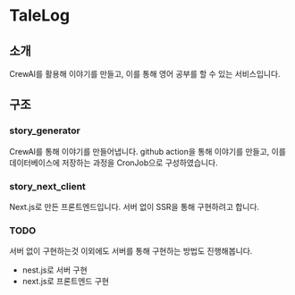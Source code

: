 # TaleLog

## 소개
CrewAI를 활용해 이야기를 만들고, 이를 통해 영어 공부를 할 수 있는 서비스입니다.

## 구조

### story_generator
CrewAI를 통해 이야기를 만들어냅니다.
github action을 통해 이야기를 만들고, 이를 데이터베이스에 저장하는 과정을 CronJob으로 구성하였습니다.

### story_next_client
Next.js로 만든 프론트엔드입니다.
서버 없이 SSR을 통해 구현하려고 합니다.

### TODO
서버 없이 구현하는것 이외에도 서버를 통해 구현하는 방법도 진행해봅니다.
- nest.js로 서버 구현
- next.js로 프론트엔드 구현

